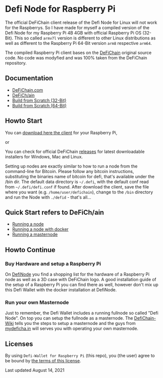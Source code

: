 # Defi Node for Raspberry Pi

The official DeFiChain client release of the Defi Node for Linux will not work for the Raspberrys. So I have made for myself a compiled version of the Defi Node for my Raspberry Pi 4B 4GB with official Raspberry Pi OS (32-Bit). This so called `armv7l` version is different to other Linux distributions as well as different to the Raspberry Pi 64-Bit version `arm8` respective `arm64`. 

The compiled Raspberry Pi client bases on the [DeFiChain](https://github.com/DeFiCh/ain) original source code. No code was modyfied and was 100% taken from the DeFiChain repository.


## Documentation

- [DeFiChain.com](https://defichain.com/)
- [DeFiCh/ain](https://github.com/DeFiCh/ain/README.md)
- [Build from Scratch (32-Bit)](https://github.com/Martin8617/HowTo/blob/main/build-ain-armv7l.md)
- [Build from Scratch (64-Bit)](https://github.com/Martin8617/HowTo/blob/main/build-ain-arm64.md)


## Howto Start

You can [download here the client](https://github.com/Martin8617/Defi-Node-for-Raspberry-Pi/releases) for your Raspberry Pi,

or

You can check for official DeFiChain [releases](https://github.com/DeFiCh/ain/releases) for latest downloadable installers for Windows, Mac and Linux.

Setting up nodes are exactly similar to how to run a node from the command-line for Bitcoin. Please follow any bitcoin instructions, substituting the binaries name of bitcoin for defi, that's available under the /bin dir.
The default data directory is `~/.defi`, with the default conf read from `~/.defi/defi.conf` if found.
After download the client, save the file where you want (e.g. `/home/user/defichain`), change to the `/bin` directory and run the Node with `./defid` - that's all...


## Quick Start refers to DeFiCh/ain

- [Running a node](https://github.com/DeFiCh/ain/blob/master/doc/setup-nodes.md)
- [Running a node with docker](https://github.com/DeFiCh/ain/blob/master/doc/setup-nodes-docker.md)
- [Running a masternode](https://github.com/DeFiCh/ain/blob/master/doc/setup-masternodes.md)


## Howto Continue

### Buy Hardware and setup a Raspberry Pi

On [DefiNode](https://github.com/DefiNode/DeFiNode) you find a shopping list for the hardware of a Raspberry Pi node as well as a 3D case with DeFiChain logo. A good installation guide of the setup of a Raspberry Pi you can find there as well, however don't mix up this Defi Wallet with the docker installation at DefiNode.

### Run your own Masternode

Just to remember, the Defi Wallet includes a running fullnode so called "Defi Node". On top you can setup the fullnode as a masternode.
The [DefiChain-Wiki](https://defichain-wiki.com/wiki/Masternode_installation_extended) tells you the steps to setup a masternode and the guys from [mydeficha.in](https://mydeficha.in) will serves you with operating your own masternode. 


## Licenses

By using `Defi-Wallet for Raspberry Pi` (this repo), you (the user) agree to be bound by [the terms of this license](LICENSE).

Last updated August 14, 2021

